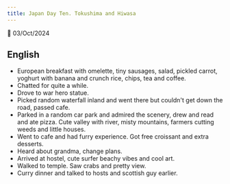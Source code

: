 ```yaml
---
title: Japan Day Ten. Tokushima and Hiwasa
---
```

🌱
03/Oct/2024

## English
- European breakfast with omelette, tiny sausages, salad, pickled carrot, yoghurt with banana and crunch rice, chips, tea and coffee.
- Chatted for quite a while.
- Drove to war hero statue.
- Picked random waterfall inland and went there but couldn't get down the road, passed cafe.
- Parked in a random car park and admired the scenery, drew and read and ate pizza. Cute valley with river, misty mountains, farmers cutting weeds and little houses.
- Went to cafe and had furry experience. Got free croissant and extra desserts.
- Heard about grandma, change plans. 
- Arrived at hostel, cute surfer beachy vibes and cool art.
- Walked to temple. Saw crabs and pretty view.
- Curry dinner and talked to hosts and scottish guy earlier.